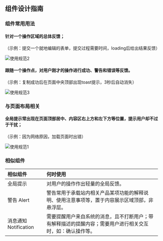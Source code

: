 ## 组件设计指南



### 组件常用用法

#### 针对一个操作区域的总体反馈；

（示例：提交一个就地编辑的表单，提交过程需要时间，loading后给出结果反馈）

![使用规范2](https://tdesign.gtimg.com/site/design/images/使用规范2-1837382.jpg)



#### 跟随一个操作点，对用户刚才的操作进行成功、警告和错误等反馈。

（示例：复制成功后在页面中央顶部出现toast提示，3秒后自动消失）

![使用规范3](https://tdesign.gtimg.com/site/design/images/使用规范3.jpg)



### 与页面布局相关

#### 全局提示常出现在页面顶部居中、内容区右上方和左下方等位置，提示用户却不过于干扰；

（示例：因为网络原因，加载页面时出错）

![使用规范1](https://tdesign.gtimg.com/site/design/images/使用规范1-1837369.jpg)







### 相似组件

| 相似组件             | 何时使用                                                     |
| :------------------- | :----------------------------------------------------------- |
| 全局提示             | 对用户的操作作出轻量的全局反馈。 |
| 警告 Alert           | 警告常用于承载站内相关产品某项功能的解释说明、使用注意事项等，置于内容展示区域顶部，非悬浮层。 |
| 消息通知Notification | 需要提醒用户来自系统的消息，且不打断用户；带有解释描述的提醒内容；需要用户进行相关交互时，如：确认操作等。 |


